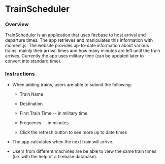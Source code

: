 # TrainScheduler

### Overview

TrainScheduler is an application that uses firebase to host arrival and departure times. The app retrieves and manipulates this information with moment.js. The website provides up-to-date information about various trains, mainly their arrival times and how many minutes are left until the train arrives. Currently the app uses military time (can be updated later to convert into standard time).


### Instructions
  
  * When adding trains, users are able to submit the following:
    
    * Train Name
    
    * Destination 
    
    * First Train Time -- in military time
    
    * Frequency -- in minutes
    
    * Click the refresh button to see more up to date times
  
  * The app calculates when the next train will arrive.
  
  * Users from different machines are be able to view the same train times (i.e. with the help of a firebase database).
  
